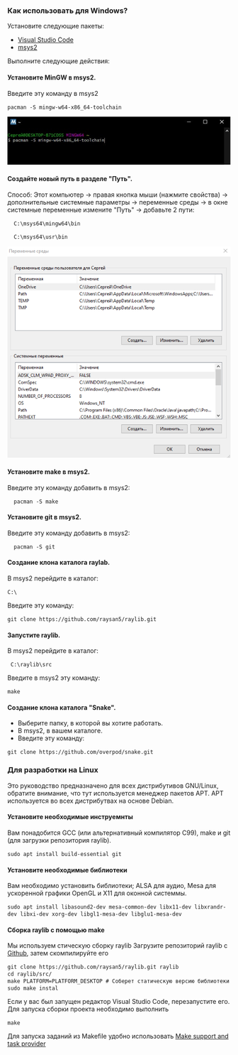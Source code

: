 ### Как использовать для Windows?

Установите следующие пакеты:
 
 * [Visual Studio Code](https://code.visualstudio.com/docs/?dv=win) 
 * [msys2](https://www.msys2.org/)
 
Выполните следующие действия:
 
#### Установите MinGW в msys2.
Введите эту команду в msys2 
```
pacman -S mingw-w64-x86_64-toolchain  
```
![avatar](https://github.com/overpod/snake/blob/main/image/Install_MinGW_in_msys2.PNG?raw=true)

#### Создайте новый путь в разделе "Путь".
Способ: Этот компьютер → правая кнопка мыши (нажмите свойства) → дополнительные системные параметры → переменные среды → в окне системные переменные измените "Путь" → добавьте 2 пути:
```
  C:\msys64\mingw64\bin  
```
```
  C:\msys64\usr\bin
```

![avatar](https://github.com/overpod/snake/blob/main/image/path.PNG?raw=true)

#### Установите make в msys2.
Введите эту команду добавить в msys2:
```
  pacman -S make 
```
#### Установите git в msys2.
Введите эту команду добавить в msys2:
```
  pacman -S git 
```

#### Создание клона каталога raylab.
В msys2 перейдите в каталог:
```
С:\
```  
Введите эту команду: 
```
git clone https://github.com/raysan5/raylib.git 
```
#### Запустите raylib. 
В msys2 перейдите в каталог:

```
 C:\raylib\src  
```
Введите в msys2 эту команду:
```
make 
```
#### Создание клона каталога "Snake".
* Выберите папку, в которой вы хотите работать.
* В msys2, в вашем каталоге.
* Введите эту команду:
```
git clone https://github.com/overpod/snake.git  
```



### Для разработки на Linux

Это руководство предназначено для всех дистрибутивов GNU/Linux, обратите внимание, что тут используется менеджер пакетов APT. APT используется во всех дистрибутвах на основе Debian. 

#### Установите необходимые инструемнты

Вам понадобится GCC (или альтернативный компилятор C99), make и git (для загрузки репозитория raylib).

~~~
sudo apt install build-essential git
~~~

#### Установите необходимые библиотеки

Вам необходимо установить библиотеки; ALSA для аудио, Mesa для ускоренной графики OpenGL и X11 для оконной системмы.

~~~
sudo apt install libasound2-dev mesa-common-dev libx11-dev libxrandr-dev libxi-dev xorg-dev libgl1-mesa-dev libglu1-mesa-dev
~~~

#### Сборка raylib с помощью make

Мы используем стическую сборку raylib
Загрузите репозиторий raylib с [Github](https://github.com/raysan5/raylib.git), затем скомпилируйте его
```
git clone https://github.com/raysan5/raylib.git raylib
cd raylib/src/
make PLATFORM=PLATFORM_DESKTOP # Соберет статическую версию библиотеки
sudo make instal
```

Если у вас был запущен редактор Visual Studio Code, перезапустите его.
Для запуска сборки проекта необходимо выполнить
~~~
make
~~~

Для запуска заданий из Makefile удобно использовать
[Make support and task provider](https://marketplace.visualstudio.com/items?itemName=carlos-algms.make-task-provider)
